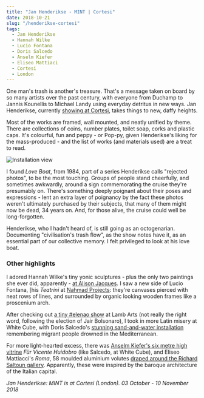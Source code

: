 ```yaml
---
title: "Jan Henderikse - MINT | Cortesi"
date: 2018-10-21
slug: "/henderikse-cortesi"
tags:
  - Jan Henderikse
  - Hannah Wilke
  - Lucio Fontana
  - Doris Salcedo
  - Anselm Kiefer
  - Eliseo Mattiaci
  - Cortesi
  - London
---
```


One man's trash is another's treasure. That's a message taken on board by so many artists over the past century, with everyone from Duchamp to Jannis Kounellis to Michael Landy using everyday detritus in new ways. Jan Henderikse, currently [showing at Cortesi](http://www.cortesigallery.com/my-product/henderikse-mint-london/), takes things to new, daffy heights.

Most of the works are framed, wall mounted, and neatly unified by theme. There are collections of coins, number plates, toilet soap, corks and plastic caps. It's colourful, fun and peppy - or Pop-py, given Henderikse's liking for the mass-produced - and the list of works (and materials used) are a treat to read.

![Installation view](/henderikse-cortesi.jpg)

I found *Love Boat*, from 1984, part of a series Henderikse calls "rejected photos", to be the most touching. Groups of people stand cheerfully, and sometimes awkwardly, around a sign commemorating the cruise they're presumably on. There's something deeply poignant about their poses and expressions - lent an extra layer of poignancy by the fact these photos weren't ultimately purchased by their subjects, that many of them might now be dead, 34 years on. And, for those alive, the cruise could well be long-forgotten.

Henderikse, who I hadn't heard of, is still going as an octogenarian. Documenting "civilisation's trash flow", as the show notes have it, as an essential part of our collective memory. I felt privileged to look at his love boat.

### Other highlights

I adored Hannah Wilke's tiny yonic sculptures - plus the only two paintings she ever did, apparently - [at Alison Jacques](https://www.alisonjacquesgallery.com/m/exhibitions/166/overview/). I saw a new side of Lucio Fontana, [his *Teatrini* at [Nahmad Projects](http://nahmadprojects.com/exhibition/lucio-fontana-i-teatrini/): they're canvases pierced with neat rows of lines, and surrounded by organic looking wooden frames like a proscenium arch.

After checking out [a tiny #elenao show](https://www.lamb-arts.com/exhibitions/53/overview/) at Lamb Arts (not really the right word, following the election of Jair Bolsonaro), I took in more Latin misery at White Cube, with Doris Salcedo's [stunning sand-and-water installation](https://whitecube.com/exhibitions/exhibition/doris_salcedo_bermondsey_2018) remembering migrant people drowned in the Mediterranean.

For more light-hearted excess, there was [Anselm Kiefer's six metre high vitrine](https://whitecube.com/exhibitions/exhibition/anselm_kiefer_bermondsey_2018) *Für Vicente Huidobro* (like Salcedo, at White Cube), and Eliseo Mattiacci's *Roma*, 58 moulded aluminium volutes [draped around the Richard Saltoun gallery](https://www.richardsaltoun.com/exhibitions/64/overview/). Apparently, these were inspired by the baroque architecture of the Italian capital.

*Jan Henderikse: MINT is at Cortesi (London). 03 October - 10 November 2018*

